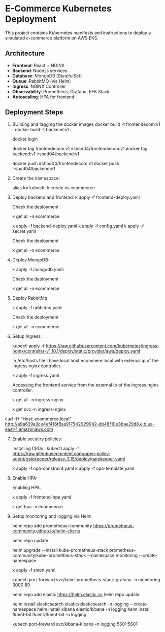 # E-Commerce Kubernetes Deployment

This project contains Kubernetes manifests and instructions to deploy a simulated e-commerce platform on AWS EKS.

## Architecture

- **Frontend**: React + NGINX
- **Backend**: Node.js services
- **Database**: MongoDB (StatefulSet)
- **Queue**: RabbitMQ (via Helm)
- **Ingress**: NGINX Controller
- **Observability**: Prometheus, Grafana, EFK Stack
- **Autoscaling**: HPA for frontend

## Deployment Steps


1. BUilding and tagging the docker images
   docker build -t frontendecom:v1 .
   docker build -t backend:v1 .

   docker login

   docker tag frontendecom:v1 irshad04/frontendecom:v1
   docker tag backend:v1 irshad04/backend:v1

   docker push irshad04/frontendecom:v1
   docker push irshad04/backend:v1

2. Create the namespace:
   
   alias k='kubectl'
   k create ns ecommerce
   


3. Deploy backend and frontend:
   k apply -f frontend-deploy.yaml

   Check the deployment
   
   k get all -n ecommerce

   k apply -f backend-deploy.yaml
   k apply -f config.yaml
   k apply -f secret.yaml
   
   Check the deployment
   
   k get all -n ecommerce
   

4. Deploy MongoDB:
   
   k apply -f mongodb.yaml

   Check the deployment
   
   k get all -n ecommerce

5. Deploy RabbitMq:
  
   k apply -f rabbitmq.yaml

   Check the deployment
   
   k get all -n ecommerce
  


6. Setup Ingress:
   
   kubectl apply -f https://raw.githubusercontent.com/kubernetes/ingress-nginx/controller-v1.10.1/deploy/static/provider/aws/deploy.yaml

   In /etc/hosts file I have local host ecommere.local with external ip of the ingress nginx controller.

   k apply -f ingress.yaml

   Accessing the frontend service from the external Ip of the ingress nginx controller.
  
   k get all -n ingress-nginx

   k get svc -n ingress-nginx

  curl -H "Host: ecommerce.local" http://a9a639a3ce4ef416f8aa917542929942-db48f10e3bae29d8.elb.us-east-1.amazonaws.com


7. Enable secutiry policies:
   
   Installing CRDs .
   kubectl apply -f https://raw.githubusercontent.com/open-policy-agent/gatekeeper/release-3.15/deploy/gatekeeper.yaml

   k apply -f opa-constraint.yaml
   k apply -f opa-template.yaml

8. Enable HPA:
   
   Enabling HPA.

   k apply -f frontend-hpa.yaml

   k get hpa -n ecommerce


   

9. Setup monitoring and logging via Helm.

   helm repo add prometheus-community https://prometheus-community.github.io/helm-charts

   helm repo update

   helm upgrade --install kube-prometheus-stack prometheus-community/kube-prometheus-stack   --namespace monitoring --create-namespace

   k apply -f smon.yaml

   kubectl port-forward svc/kube-prometheus-stack-grafana -n monitoring 3000:80

   helm repo add elastic https://helm.elastic.co
   helm repo update

   helm install elasticsearch elastic/elasticsearch -n logging --create-namespace
   helm install kibana elastic/kibana -n logging
   helm install fluent-bit fluent/fluent-bit -n logging

   kubectl port-forward svc/kibana-kibana -n logging 5601:5601

